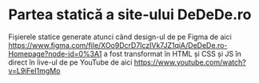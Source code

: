 # Partea statică a site-ului DeDeDe.ro

Fișierele statice generate atunci când design-ul de pe Figma de aici https://www.figma.com/file/XOo9DcrD7lczIVk7JZ1qiA/DeDeDe.ro-Homepage?node-id=0%3A1 a fost transformat în HTML și CSS și JS în direct în live-ul de pe YouTube de aici https://www.youtube.com/watch?v=L9iFeI1mgMo